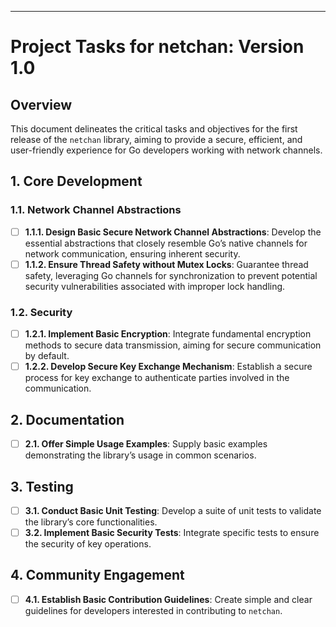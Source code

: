 ---

# Project Tasks for netchan: Version 1.0

## Overview
This document delineates the critical tasks and objectives for the first release of the `netchan` library, aiming to provide a secure, efficient, and user-friendly experience for Go developers working with network channels.

## 1. Core Development
### 1.1. Network Channel Abstractions
- [ ] **1.1.1. Design Basic Secure Network Channel Abstractions**: Develop the essential abstractions that closely resemble Go’s native channels for network communication, ensuring inherent security.
- [ ] **1.1.2. Ensure Thread Safety without Mutex Locks**: Guarantee thread safety, leveraging Go channels for synchronization to prevent potential security vulnerabilities associated with improper lock handling.

### 1.2. Security
- [ ] **1.2.1. Implement Basic Encryption**: Integrate fundamental encryption methods to secure data transmission, aiming for secure communication by default.
- [ ] **1.2.2. Develop Secure Key Exchange Mechanism**: Establish a secure process for key exchange to authenticate parties involved in the communication.

## 2. Documentation
- [ ] **2.1. Offer Simple Usage Examples**: Supply basic examples demonstrating the library’s usage in common scenarios.

## 3. Testing
- [ ] **3.1. Conduct Basic Unit Testing**: Develop a suite of unit tests to validate the library’s core functionalities.
- [ ] **3.2. Implement Basic Security Tests**: Integrate specific tests to ensure the security of key operations.

## 4. Community Engagement
- [ ] **4.1. Establish Basic Contribution Guidelines**: Create simple and clear guidelines for developers interested in contributing to `netchan`.
